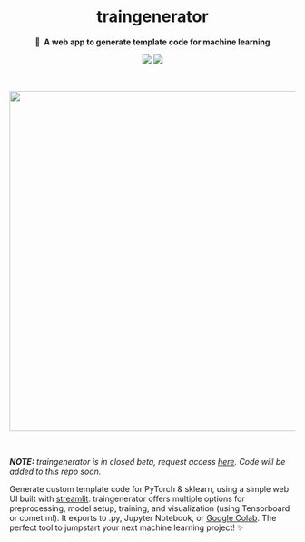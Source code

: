 <h1 align="center">
    traingenerator
</h1>

<p align="center">
    <strong>🧙&nbsp; A web app to generate template code for machine learning</strong>
</p>

<p align="center">
    <a href="https://www.buymeacoffee.com/jrieke"><img src="https://img.shields.io/badge/Buy%20me%20a-coffee-yellow.svg"></a>
    <a href=""><img src="https://img.shields.io/github/license/jrieke/traingenerator.svg"></a>
</p>

<br>

<p align="center">
    <img src="docs/assets/demo.gif" width=600>
</p>

<br>

*<strong>NOTE:</strong> traingenerator is in closed beta, request access [here](https://mlcodegen.landen.co/). Code will be added to this repo soon.*

Generate custom template code for PyTorch & sklearn, using a simple web UI built with [streamlit](https://www.streamlit.io/). traingenerator offers multiple options for preprocessing, model setup, training, and visualization (using Tensorboard or comet.ml). It exports to .py, Jupyter Notebook, or  [Google Colab](https://colab.research.google.com/). The perfect tool to jumpstart your next machine learning project! ✨
